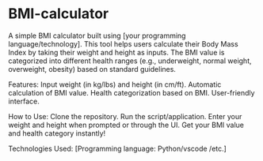 # BMI-calculator
A simple BMI calculator built using [your programming language/technology]. This tool helps users calculate their Body Mass Index by taking their weight and height as inputs. The BMI value is categorized into different health ranges (e.g., underweight, normal weight, overweight, obesity) based on standard guidelines.

Features:
Input weight (in kg/lbs) and height (in cm/ft).
Automatic calculation of BMI value.
Health categorization based on BMI.
User-friendly interface.

How to Use:
Clone the repository.
Run the script/application.
Enter your weight and height when prompted or through the UI.
Get your BMI value and health category instantly!

Technologies Used:
[Programming language: Python/vscode /etc.]
